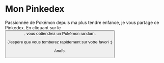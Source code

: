 # Mon Pinkedex

Passionnée de Pokémon depuis ma plus tendre enfance, je vous partage ce Pinkedex.
En cliquant sur le <button>, vous obtiendrez un Pokémon random.

J'espère que vous tomberez rapidement sur votre favori :)
  
  Anaïs.
